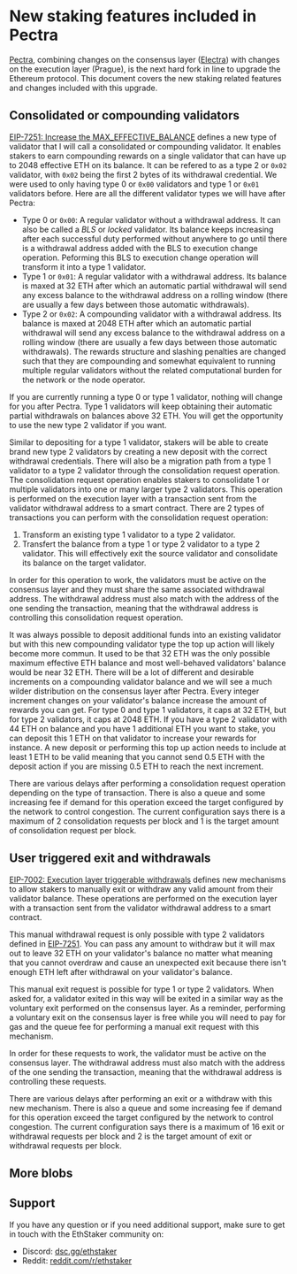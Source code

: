 # New staking features included in Pectra

[Pectra](https://eips.ethereum.org/EIPS/eip-7600), combining changes on the consensus layer ([Electra](https://github.com/ethereum/consensus-specs/tree/dev/specs/electra)) with changes on the execution layer (Prague), is the next hard fork in line to upgrade the Ethereum protocol. This document covers the new staking related features and changes included with this upgrade.

## Consolidated or compounding validators

[EIP-7251: Increase the MAX_EFFECTIVE_BALANCE](https://eips.ethereum.org/EIPS/eip-7251) defines a new type of validator that I will call a consolidated or compounding validator. It enables stakers to earn compounding rewards on a single validator that can have up to 2048 effective ETH on its balance. It can be refered to as a type 2 or `0x02` validator, with `0x02` being the first 2 bytes of its withdrawal credential. We were used to only having type 0 or `0x00` validators and type 1 or `0x01` validators before. Here are all the different validator types we will have after Pectra:

- Type 0 or `0x00`: A regular validator without a withdrawal address. It can also be called a *BLS* or *locked* validator. Its balance keeps increasing after each successful duty performed without anywhere to go until there is a withdrawal address added with the BLS to execution change operation. Peforming this BLS to execution change operation will transform it into a type 1 validator.
- Type 1 or `0x01`: A regular validator with a withdrawal address. Its balance is maxed at 32 ETH after which an automatic partial withdrawal will send any excess balance to the withdrawal address on a rolling window (there are usually a few days between those automatic withdrawals).
- Type 2 or `0x02`: A compounding validator with a withdrawal address. Its balance is maxed at 2048 ETH after which an automatic partial withdrawal will send any excess balance to the withdrawal address on a rolling window (there are usually a few days between those automatic withdrawals). The rewards structure and slashing penalties are changed such that they are compounding and somewhat equivalent to running multiple regular validators without the related computational burden for the network or the node operator.

If you are currently running a type 0 or type 1 validator, nothing will change for you after Pectra. Type 1 validators will keep obtaining their automatic partial withdrawals on balances above 32 ETH. You will get the opportunity to use the new type 2 validator if you want.

Similar to depositing for a type 1 validator, stakers will be able to create brand new type 2 validators by creating a new deposit with the correct withdrawal credentials. There will also be a migration path from a type 1 validator to a type 2 validator through the consolidation request operation. The consolidation request operation enables stakers to consolidate 1 or multiple validators into one or many larger type 2 validators. This operation is performed on the execution layer with a transaction sent from the validator withdrawal address to a smart contract. There are 2 types of transactions you can perform with the consolidation request operation:

1. Transform an existing type 1 validator to a type 2 validator.
2. Transfert the balance from a type 1 or type 2 validator to a type 2 validator. This will effectively exit the source validator and consolidate its balance on the target validator.

In order for this operation to work, the validators must be active on the consensus layer and they must share the same associated withdrawal address. The withdrawal address must also match with the address of the one sending the transaction, meaning that the withdrawal address is controlling this consolidation request operation.

It was always possible to deposit additional funds into an existing validator but with this new compounding validator type the top up action will likely become more commun. It used to be that 32 ETH was the only possible maximum effective ETH balance and most well-behaved validators' balance would be near 32 ETH. There will be a lot of different and desirable increments on a compounding validator balance and we will see a much wilder distribution on the consensus layer after Pectra. Every integer increment changes on your validator's balance increase the amount of rewards you can get. For type 0 and type 1 validators, it caps at 32 ETH, but for type 2 validators, it caps at 2048 ETH. If you have a type 2 validator with 44 ETH on balance and you have 1 additional ETH you want to stake, you can deposit this 1 ETH on that validator to increase your rewards for instance. A new deposit or performing this top up action needs to include at least 1 ETH to be valid meaning that you cannot send 0.5 ETH with the deposit action if you are missing 0.5 ETH to reach the next increment.

There are various delays after performing a consolidation request operation depending on the type of transaction. There is also a queue and some increasing fee if demand for this operation exceed the target configured by the network to control congestion. The current configuration says there is a maximum of 2 consolidation requests per block and 1 is the target amount of consolidation request per block.

## User triggered exit and withdrawals

[EIP-7002: Execution layer triggerable withdrawals](https://eips.ethereum.org/EIPS/eip-7002) defines new mechanisms to allow stakers to manually exit or withdraw any valid amount from their validator balance. These operations are performed on the execution layer with a transaction sent from the validator withdrawal address to a smart contract.

This manual withdrawal request is only possible with type 2 validators defined in [EIP-7251](#consolidated-or-compounding-validators). You can pass any amount to withdraw but it will max out to leave 32 ETH on your validator's balance no matter what meaning that you cannot overdraw and cause an unexpected exit because there isn't enough ETH left after withdrawal on your validator's balance.

This manual exit request is possible for type 1 or type 2 validators. When asked for, a validator exited in this way will be exited in a similar way as the voluntary exit performed on the consensus layer. As a reminder, performing a voluntary exit on the consensus layer is free while you will need to pay for gas and the queue fee for performing a manual exit request with this mechanism.

In order for these requests to work, the validator must be active on the consensus layer. The withdrawal address must also match with the address of the one sending the transaction, meaning that the withdrawal address is controlling these requests.

There are various delays after performing an exit or a withdraw with this new mechanism. There is also a queue and some increasing fee if demand for this operation exceed the target configured by the network to control congestion. The current configuration says there is a maximum of 16 exit or withdrawal requests per block and 2 is the target amount of exit or withdrawal requests per block.

## More blobs

## Support

If you have any question or if you need additional support, make sure to get in touch with the EthStaker community on:

* Discord: [dsc.gg/ethstaker](https://dsc.gg/ethstaker)
* Reddit: [reddit.com/r/ethstaker](https://www.reddit.com/r/ethstaker/)
